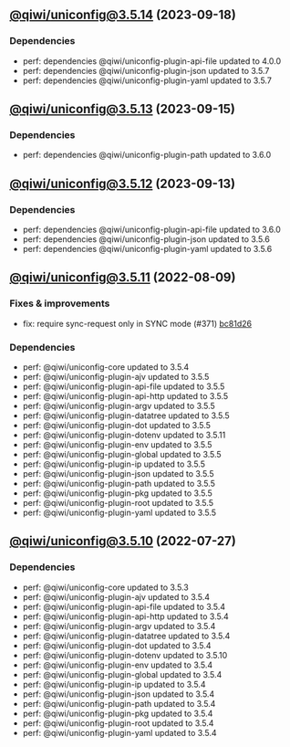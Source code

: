 ## [@qiwi/uniconfig@3.5.14](https://github.com/qiwi/uniconfig/compare/2023.9.15-qiwi.uniconfig.3.5.13-f0...2023.9.18-qiwi.uniconfig.3.5.14-f0) (2023-09-18)

### Dependencies
* perf: dependencies @qiwi/uniconfig-plugin-api-file updated to 4.0.0
* perf: dependencies @qiwi/uniconfig-plugin-json updated to 3.5.7
* perf: dependencies @qiwi/uniconfig-plugin-yaml updated to 3.5.7

## [@qiwi/uniconfig@3.5.13](https://github.com/qiwi/uniconfig/compare/2023.9.13-qiwi.uniconfig.3.5.12-f0...2023.9.15-qiwi.uniconfig.3.5.13-f0) (2023-09-15)

### Dependencies
* perf: dependencies @qiwi/uniconfig-plugin-path updated to 3.6.0

## [@qiwi/uniconfig@3.5.12](https://github.com/qiwi/uniconfig/compare/2022.8.9-qiwi.uniconfig.3.5.11-f0...2023.9.13-qiwi.uniconfig.3.5.12-f0) (2023-09-13)

### Dependencies
* perf: dependencies @qiwi/uniconfig-plugin-api-file updated to 3.6.0
* perf: dependencies @qiwi/uniconfig-plugin-json updated to 3.5.6
* perf: dependencies @qiwi/uniconfig-plugin-yaml updated to 3.5.6

## [@qiwi/uniconfig@3.5.11](https://github.com/qiwi/uniconfig/compare/2022.7.27-qiwi.uniconfig.3.5.10-f0...2022.8.9-qiwi.uniconfig.3.5.11-f0) (2022-08-09)

### Fixes & improvements
* fix: require sync-request only in SYNC mode (#371) [bc81d26](https://github.com/qiwi/uniconfig/commit/bc81d261273ce3976f71db5e7e6dcea3584ad483)

### Dependencies
* perf: @qiwi/uniconfig-core updated to 3.5.4
* perf: @qiwi/uniconfig-plugin-ajv updated to 3.5.5
* perf: @qiwi/uniconfig-plugin-api-file updated to 3.5.5
* perf: @qiwi/uniconfig-plugin-api-http updated to 3.5.5
* perf: @qiwi/uniconfig-plugin-argv updated to 3.5.5
* perf: @qiwi/uniconfig-plugin-datatree updated to 3.5.5
* perf: @qiwi/uniconfig-plugin-dot updated to 3.5.5
* perf: @qiwi/uniconfig-plugin-dotenv updated to 3.5.11
* perf: @qiwi/uniconfig-plugin-env updated to 3.5.5
* perf: @qiwi/uniconfig-plugin-global updated to 3.5.5
* perf: @qiwi/uniconfig-plugin-ip updated to 3.5.5
* perf: @qiwi/uniconfig-plugin-json updated to 3.5.5
* perf: @qiwi/uniconfig-plugin-path updated to 3.5.5
* perf: @qiwi/uniconfig-plugin-pkg updated to 3.5.5
* perf: @qiwi/uniconfig-plugin-root updated to 3.5.5
* perf: @qiwi/uniconfig-plugin-yaml updated to 3.5.5

## [@qiwi/uniconfig@3.5.10](https://github.com/qiwi/uniconfig/compare/@qiwi/uniconfig@3.5.9...2022.7.27-qiwi.uniconfig.3.5.10-f0) (2022-07-27)

### Dependencies
* perf: @qiwi/uniconfig-core updated to 3.5.3
* perf: @qiwi/uniconfig-plugin-ajv updated to 3.5.4
* perf: @qiwi/uniconfig-plugin-api-file updated to 3.5.4
* perf: @qiwi/uniconfig-plugin-api-http updated to 3.5.4
* perf: @qiwi/uniconfig-plugin-argv updated to 3.5.4
* perf: @qiwi/uniconfig-plugin-datatree updated to 3.5.4
* perf: @qiwi/uniconfig-plugin-dot updated to 3.5.4
* perf: @qiwi/uniconfig-plugin-dotenv updated to 3.5.10
* perf: @qiwi/uniconfig-plugin-env updated to 3.5.4
* perf: @qiwi/uniconfig-plugin-global updated to 3.5.4
* perf: @qiwi/uniconfig-plugin-ip updated to 3.5.4
* perf: @qiwi/uniconfig-plugin-json updated to 3.5.4
* perf: @qiwi/uniconfig-plugin-path updated to 3.5.4
* perf: @qiwi/uniconfig-plugin-pkg updated to 3.5.4
* perf: @qiwi/uniconfig-plugin-root updated to 3.5.4
* perf: @qiwi/uniconfig-plugin-yaml updated to 3.5.4

